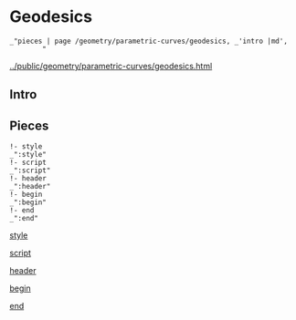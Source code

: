 # Geodesics

    _"pieces | page /geometry/parametric-curves/geodesics, _'intro |md',
            "

[../public/geometry/parametric-curves/geodesics.html](# "save:")


## Intro

## Pieces

    !- style
    _":style"
    !- script
    _":script"
    !- header
    _":header"
    !- begin
    _":begin"
    !- end
    _":end"

[style]() 

[script]()

[header]()

[begin]()

[end]()

